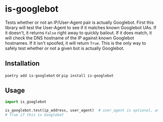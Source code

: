 # is-googlebot
Tests whether or not an IP/User-Agent pair is actually Googlebot.
First this library will test the User-Agent to see if it matches known
Googlebot UAs. If it doesn't, it returns `False` right away to 
quickly bailout. If it does match, it will check the DNS hostname of the
IP against known Googlebot hostnames. If it isn't spoofed, it will return
`True`. This is the only way to safely test whether or not a given bot is 
actually Googlebot.

## Installation
`poetry add is-googlebot`
or
`pip install is-googlebot`

## Usage
```python
import is_googlebot

is_googlebot.test(ip_address, user_agent)  # user_agent is optional, an IP alone can be tested
# True if this is Googlebot
```
